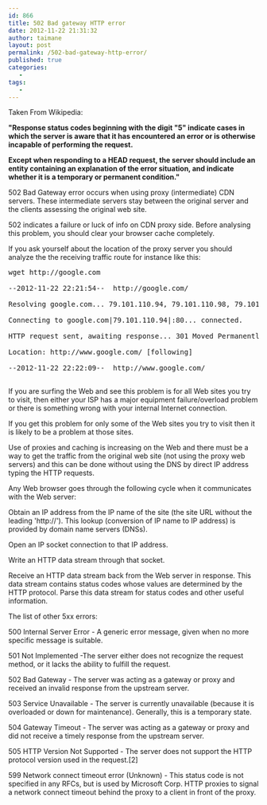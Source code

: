```yaml
---
id: 866
title: 502 Bad gateway HTTP error
date: 2012-11-22 21:31:32
author: taimane
layout: post
permalink: /502-bad-gateway-http-error/
published: true
categories:
   -
tags:
   -
---
```

Taken From Wikipedia:

<strong>"Response status codes beginning with the digit "5" indicate cases in which the server is aware that it has encountered an error or is otherwise incapable of performing the request.
Except when responding to a HEAD request, the server should include an entity containing an explanation of the error situation, and indicate whether it is a temporary or permanent condition."</strong>

502 Bad Gateway error occurs when using proxy (intermediate) CDN servers. These intermediate servers stay between the original server and the clients assessing the original web site.

502 indicates a failure or luck of info on CDN proxy side. Before analysing this problem, you should clear your browser cache completely.
If you ask yourself about the location of the proxy server you should analyze the the receiving traffic route for instance like this:


<pre>wget http://google.com
--2012-11-22 22:21:54--  http://google.com/
Resolving google.com... 79.101.110.94, 79.101.110.98, 79.101.110.99, ...
Connecting to google.com|79.101.110.94|:80... connected.
HTTP request sent, awaiting response... 301 Moved Permanently
Location: http://www.google.com/ [following]
--2012-11-22 22:22:09--  http://www.google.com/
</pre>

If you are surfing the Web and see this problem is for all Web sites you try to visit, then either your ISP has a major equipment failure/overload problem or there is something wrong with your internal Internet connection.

If you get this problem for only some of the Web sites you try to visit then it is likely to be a problem at those sites.

Use of proxies and caching is increasing on the Web and there must be a way to get the traffic from the original web site (not using the proxy web servers) and this can be done without using the DNS by direct IP address typing the HTTP requests.

Any Web browser goes through the following cycle when it communicates with the Web server:

Obtain an IP address from the IP name of the site (the site URL without the leading 'http://'). This lookup (conversion of IP name to IP address) is provided by domain name servers (DNSs).
Open an IP socket connection to that IP address.
Write an HTTP data stream through that socket.
Receive an HTTP data stream back from the Web server in response. This data stream contains status codes whose values are determined by the HTTP protocol. Parse this data stream for status codes and other useful information.

The list of other 5xx errors:
500 Internal Server Error - A generic error message, given when no more specific message is suitable.
501 Not Implemented -The server either does not recognize the request method, or it lacks the ability to fulfill the request.
502 Bad Gateway - The server was acting as a gateway or proxy and received an invalid response from the upstream server.
503 Service Unavailable - The server is currently unavailable (because it is overloaded or down for maintenance). Generally, this is a temporary state.
504 Gateway Timeout - The server was acting as a gateway or proxy and did not receive a timely response from the upstream server.
505 HTTP Version Not Supported - The server does not support the HTTP protocol version used in the request.[2]
599 Network connect timeout error (Unknown) - This status code is not specified in any RFCs, but is used by Microsoft Corp. HTTP proxies to signal a network connect timeout behind the proxy to a client in front of the proxy.  

